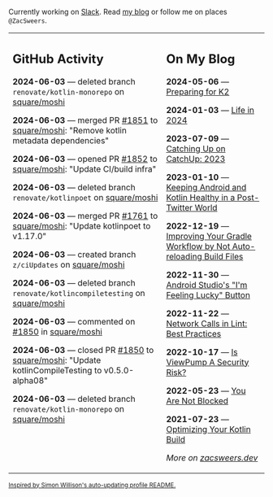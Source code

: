 Currently working on [Slack](https://slack.com/). Read [my blog](https://zacsweers.dev/) or follow me on places `@ZacSweers`.

<table><tr><td valign="top" width="60%">

## GitHub Activity
<!-- githubActivity starts -->
**2024-06-03** — deleted branch `renovate/kotlin-monorepo` on [square/moshi](https://github.com/square/moshi)

**2024-06-03** — merged PR [#1851](https://github.com/square/moshi/pull/1851) to [square/moshi](https://github.com/square/moshi): "Remove kotlin metadata dependencies"

**2024-06-03** — opened PR [#1852](https://github.com/square/moshi/pull/1852) to [square/moshi](https://github.com/square/moshi): "Update CI/build infra"

**2024-06-03** — deleted branch `renovate/kotlinpoet` on [square/moshi](https://github.com/square/moshi)

**2024-06-03** — merged PR [#1761](https://github.com/square/moshi/pull/1761) to [square/moshi](https://github.com/square/moshi): "Update kotlinpoet to v1.17.0"

**2024-06-03** — created branch `z/ciUpdates` on [square/moshi](https://github.com/square/moshi)

**2024-06-03** — deleted branch `renovate/kotlincompiletesting` on [square/moshi](https://github.com/square/moshi)

**2024-06-03** — commented on [#1850](https://github.com/square/moshi/pull/1850#issuecomment-2145985311) in [square/moshi](https://github.com/square/moshi)

**2024-06-03** — closed PR [#1850](https://github.com/square/moshi/pull/1850) to [square/moshi](https://github.com/square/moshi): "Update kotlinCompileTesting to v0.5.0-alpha08"

**2024-06-03** — deleted branch `renovate/kotlin-monorepo` on [square/moshi](https://github.com/square/moshi)
<!-- githubActivity ends -->
</td><td valign="top" width="40%">

## On My Blog
<!-- blog starts -->
**2024-05-06** — [Preparing for K2](https://www.zacsweers.dev/preparing-for-k2/)

**2024-01-03** — [Life in 2024](https://www.zacsweers.dev/life-in-2024/)

**2023-07-09** — [Catching Up on CatchUp: 2023](https://www.zacsweers.dev/catching-up-on-catchup-2023/)

**2023-01-10** — [Keeping Android and Kotlin Healthy in a Post-Twitter World](https://www.zacsweers.dev/keeping-android-healthy/)

**2022-12-19** — [Improving Your Gradle Workflow by Not Auto-reloading Build Files](https://www.zacsweers.dev/improving-your-workflow-by-not-auto-reloading-build-files/)

**2022-11-30** — [Android Studio's "I'm Feeling Lucky" Button](https://www.zacsweers.dev/android-studios-im-feeling-lucky-button/)

**2022-11-22** — [Network Calls in Lint: Best Practices](https://www.zacsweers.dev/network-calls-in-lint-best-practices/)

**2022-10-17** — [Is ViewPump A Security Risk?](https://www.zacsweers.dev/is-viewpump-a-security-risk/)

**2022-05-23** — [You Are Not Blocked](https://www.zacsweers.dev/you-are-not-blocked/)

**2021-07-23** — [Optimizing Your Kotlin Build](https://www.zacsweers.dev/optimizing-your-kotlin-build/)
<!-- blog ends -->
_More on [zacsweers.dev](https://zacsweers.dev/)_
</td></tr></table>

<sub><a href="https://simonwillison.net/2020/Jul/10/self-updating-profile-readme/">Inspired by Simon Willison's auto-updating profile README.</a></sub>